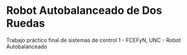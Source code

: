 # Robot Autobalanceado de Dos Ruedas
Trabajo práctico final de sistemas de control 1 - FCEFyN, UNC - Robot Autobalanceado
